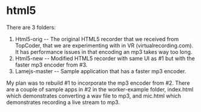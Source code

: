 # html5

There are 3 folders:

1.	Html5-orig --
The original HTML5 recorder that we received from TopCoder, that we are experimenting with in VR (virtualrecording.com). It has performance issues in that encoding an mp3 takes way too long.
2. Html5-new --
Modified HTML5 recorder with same UI as #1 but with the faster mp3 encoder from #3.
3.	Lamejs-master --
Sample application that has a faster mp3 encoder.

My plan was to rebuild #1 to incorporate the mp3 encoder from #2.  There are a couple of sample apps in #2 in the worker-example folder, index.html which demonstrates converting a wav file to mp3, and mic.html which demonstrates recording a live stream to mp3.
